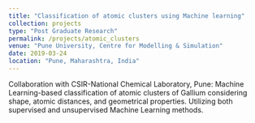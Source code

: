 ```yaml
---
title: "Classification of atomic clusters using Machine learning"
collection: projects
type: "Post Graduate Research"
permalink: /projects/atomic_clusters
venue: "Pune University, Centre for Modelling & Simulation"
date: 2019-03-24
location: "Pune, Maharashtra, India"
---
```


Collaboration with CSIR-National Chemical Laboratory, Pune: Machine Learning-based classification of atomic clusters of Gallium considering shape, atomic distances, and geometrical properties. Utilizing both supervised and unsupervised Machine Learning methods.

<!-- Local Vs. Global explanations
======

Sub-Symbolic level explanations
======

Generating Symbols
======

Generating Global Explanations
====== -->